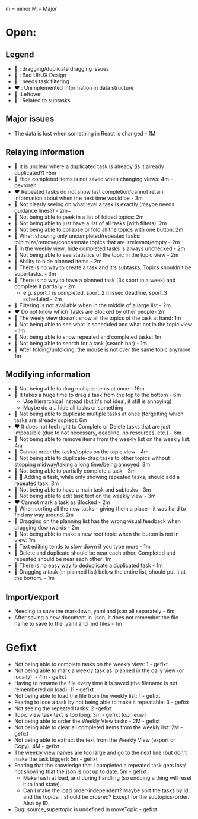 m = minor
M = Major

# Open:

## Legend

- :green_heart: : dragging/duplicate dragging issues
- :yellow_heart: : Bad UI/UX Design
- :blue_heart: : needs task filtering
- :heart: : Unimplemented information in data structure
- :orange_heart: :Leftover
- :purple_heart: : Related to subtasks

## Major issues

- The data is lost when something in React is changed - 1M

## Relaying information

- :yellow_heart: It is unclear where a duplicated task is already (is it already duplicated?) -5m
- :blue_heart: Hide completed items is not saved when changing views: 4m - bevroren
- :heart: Repeated tasks do not show last completion/cannot retain information about when the next time would be - 3m
- :yellow_heart: Not clearly seeing on what level a task is exactly (maybe needs guidance lines?) - 2m+
- :yellow_heart: Not being able to peek in a list of folded topics: 2m
- :blue_heart: Not being able to just have a list of all tasks (with filters): 2m
- :yellow_heart: Not being able to collapse or fold all the topics with one button: 2m
- :yellow_heart: When showing only uncompleted/repeated tasks: minimize/remove/concatenate topics that are irrelevant/empty - 2m
- :blue_heart: In the weekly view: hide completed tasks is always unchecked - 2m
- :yellow_heart: Not being able to see statistics of the topic in the topic view - 2m
- :blue_heart: Ability to hide planned items - 2m
- :purple_heart: There is no way to create a task and it's subtasks. Topics shouldn't be supertasks. - 3m
- :purple_heart: There is no way to have a planned task (3x sport in a week) and complete it partially - 2m
	+ e.g. sport_1 is completed, sport_2 missed deadline, sport_3 scheduled - 2m
- :blue_heart: Filtering is not available when in the middle of a large list - 2m
- :heart: Do not know which Tasks are Blocked by other people- 2m
- :yellow_heart: The weely view doesn't show all the topics of the task at hand: 1m
- :blue_heart: Not being able to see what is scheduled and what not in the topic view - 1m
- :blue_heart: Not being able to show repeated and completed tasks: 1m
- :orange_heart: Not being able to search for a task (search bar) - 1m
- :yellow_heart: After folding/unfolding, the mouse is not over the same topic anymore: 1m

## Modifying information

- :green_heart: Not being able to drag multiple items at once - 16m
- :green_heart: It takes a huge time to drag a task from the top to the bottom - 6m
	- Use hierarchical instead (but it's not ideal, it still is annoying)
	- Maybe do a .. hide all tasks or something
- :yellow_heart: Not being able to duplicate multiple tasks at once (forgetting which tasks are already copied): 6m
- :heart: It does not feel right to Complete or Delete tasks that are just impossible (due to not necessary, deadline, no resources, etc.) - 6m
- :yellow_heart: Not being able to remove items from the weekly list on the weekly list: 4m
- :orange_heart: Cannot order the tasks/topics on the topic view - 4m
- :green_heart: Not being able to duplicate-drag tasks to other topics without stopping midway/taking a long time/being annoyed: 3m
- :purple_heart: Not being able to partially complete a task - 3m
- :yellow_heart: :blue_heart: Adding a task, while only showing repeated tasks, should add a repeated task: 3m
- :purple_heart: Not being able to have a main task and subtasks - 3m
- :orange_heart: Not being able to edit task text on the weekly view - 3m
- :heart: Cannot mark a task as Blocked - 2m
- :green_heart: When sorting all the new tasks - giving them a place - it was hard to find my way around. 2m
- :green_heart: Dragging on the planning list has the wrong visual feedback when dragging downwards - 2m
- :orange_heart: Not being able to make a new root topic when the button is not in view: 1m
- :orange_heart: Text editing tends to slow down if you type more - 1m
- :yellow_heart: Delete and duplicate should be near each other. Completed and repeated should be near each other: 1m
-  :yellow_heart: There is no easy way to deduplicate a duplicated task - 1m
- :green_heart: Dragging a task (in planned list) below the entire list, should put it at the bottom. - 1m

## Import/export

- Needing to save the markdown, yaml and json all separately - 6m
- After saving a new document in .json, it does not remember the file name to save to the .yaml and .md files - 1m

# Gefixt

- Not being able to complete tasks on the weekly view: 1 - gefixt
- Not being able to mark a weekly task as 'planned in the daily view (or locally)' - 4m - gefixt
- Having to rename the file every time it is saved (the filename is not remembered on load): 11 - gefixt
- Not being able to load the file from the weekly list: 1 - gefixt
- Fearing to lose a task by not being able to make it repeatable: 3 - gefixt
- Not seeing the repeated tasks: 2 -gefixt
- Topic view task text is too long: 3m - gefixt (opnieuw)
- Not being able to order the Weekly View tasks - 2M - gefixt
- Not being able to clear all completed items from the weekly list: 2M - gefixt
- Not being able to extract the text from the Weekly View (export or Copy): 4M - gefixt
- The weekly view names are too large and go to the next line (but don't make the task bigger): 5m - gefixt
- Fearing that the knowledge that I completed a repeated task gets lost/ not showing that the json is not up to date. 5m - gefixt
	- Make hash at load, and during handling (so undoing a thing will reset it to load state). 
	- Can I make the load order-independent? Maybe sort the tasks by id, and the topics... should be ordered? Except for the subtopics-order. Also by ID.
 - Bug: source_supertopic is undefined in moveTopic - gefixt




